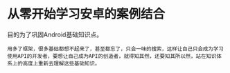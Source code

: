 # 从零开始学习安卓的案例结合

目的为了巩固Android基础知识点。

```
用多了框架，很多基础都想不起来了，甚至都忘了，只会一味的搜索，这样让自己只会成为学习使用API的开发者，要想让自己成为API的创造者，就得知其然，还要知其所以然，站在知识体系上的高度上重新去理解这些基础知识。
```
